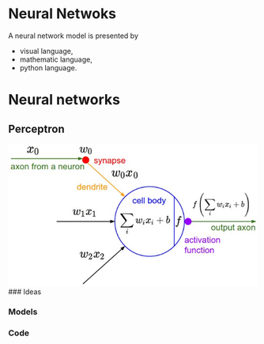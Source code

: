 # Neural Netwoks

A neural network model is presented by 
- visual language, 
- mathematic language, 
- python language.

# Neural networks

## Perceptron
<img src="neuron_model.jpeg">
### Ideas

### Models

### Code    
